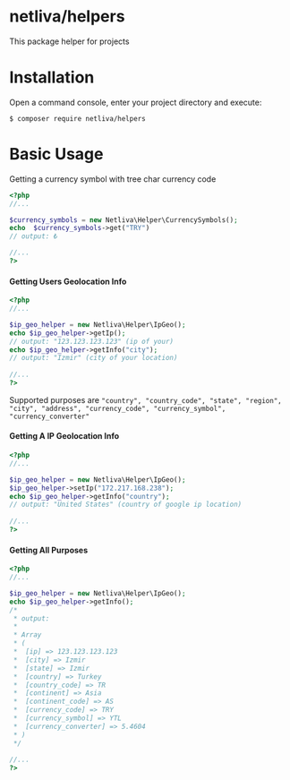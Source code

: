 netliva/helpers
============
This package helper for projects


Installation
============

Open a command console, enter your project directory and execute:

```console
$ composer require netliva/helpers
```


Basic Usage
===========
Getting a currency symbol with tree char currency code
 
 ```php
<?php
//...

$currency_symbols = new Netliva\Helper\CurrencySymbols();
echo  $currency_symbols->get("TRY")
// output: ₺
 
//...
?>
 ```
 
 #### Getting Users Geolocation Info
 
 ```php
 <?php
 //...
 
 $ip_geo_helper = new Netliva\Helper\IpGeo();
 echo $ip_geo_helper->getIp();
 // output: "123.123.123.123" (ip of your)
 echo $ip_geo_helper->getInfo("city");
 // output: "Izmir" (city of your location)
  
 //...
 ?>
  ```
Supported purposes are `"country", "country_code", "state", "region", "city", "address", "currency_code", "currency_symbol", "currency_converter"`
 
 #### Getting A IP Geolocation Info
 
 ```php
 <?php
 //...
 
 $ip_geo_helper = new Netliva\Helper\IpGeo();
 $ip_geo_helper->setIp("172.217.168.238");
 echo $ip_geo_helper->getInfo("country");
 // output: "United States" (country of google ip location)
  
 //...
 ?>
  ```
  #### Getting All Purposes
 
 ```php
 <?php
 //...
 
 $ip_geo_helper = new Netliva\Helper\IpGeo();
 echo $ip_geo_helper->getInfo();
 /*
  * output:
  * 
  * Array
  * (
  *	 [ip] => 123.123.123.123
  *	 [city] => Izmir
  *	 [state] => Izmir
  *	 [country] => Turkey
  *	 [country_code] => TR
  *	 [continent] => Asia
  *	 [continent_code] => AS
  *	 [currency_code] => TRY
  *	 [currency_symbol] => YTL
  *	 [currency_converter] => 5.4604
  * )
  */
  
 //...
 ?>
  ```
